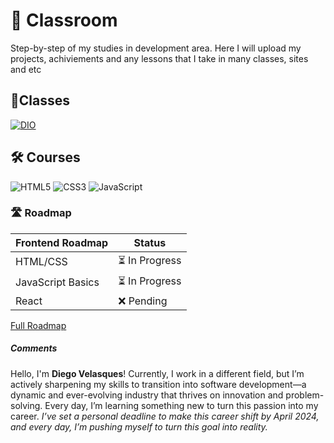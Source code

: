 # 🧐 Classroom
Step-by-step of my studies in development area. Here I will upload my projects, achiviements and any lessons that I take in many classes, sites and etc

## 📝Classes
[![DIO](https://img.shields.io/badge/DIO-000?style=for-the-badge&logo=&logoColor=white)](https://dio.me/users/diego_velasques_36133)

## 🛠️ Courses
![HTML5](https://img.shields.io/badge/HTML5-E34F26?style=for-the-badge&logo=html5&logoColor=white) ![CSS3](https://img.shields.io/badge/CSS3-1572B6?style=for-the-badge&logo=css3&logoColor=white) ![JavaScript](https://img.shields.io/badge/JavaScript-F7DF1E?style=for-the-badge&logo=javascript&logoColor=black) 

### 🛣️ Roadmap

| Frontend Roadmap       | Status      |
|------------------------|-------------|
| HTML/CSS               | ⏳ In Progress|
| JavaScript Basics      | ⏳ In Progress |
| React                  | ❌ Pending  |
[Full Roadmap](https://roadmap.sh/frontend)

##### Comments
Hello, I'm **Diego Velasques**!
Currently, I work in a different field, but I’m actively sharpening my skills to transition into software development—a dynamic and ever-evolving industry that thrives on innovation and problem-solving. Every day, I’m learning something new to turn this passion into my career. *I’ve set a personal deadline to make this career shift by April 2024, and every day, I’m pushing myself to turn this goal into reality.*
